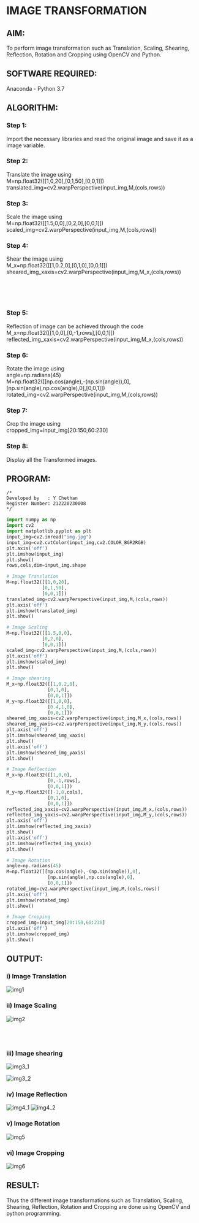 # IMAGE TRANSFORMATION
## AIM:
To perform image transformation such as Translation, Scaling, Shearing, Reflection, Rotation and Cropping using OpenCV and Python.

## SOFTWARE REQUIRED:
Anaconda - Python 3.7

## ALGORITHM:
### Step 1:
Import the necessary libraries and read the original image and save it as a image variable.
### Step 2:
Translate the image using<br>
M=np.float32([[1,0,20],[0,1,50],[0,0,1]])<br>
translated_img=cv2.warpPerspective(input_img,M,(cols,rows))
### Step 3:
Scale the image using<br>
M=np.float32([[1.5,0,0],[0,2,0],[0,0,1]])<br>
scaled_img=cv2.warpPerspective(input_img,M,(cols,rows))
### Step 4:
Shear the image using<br>
M_x=np.float32([[1,0.2,0],[0,1,0],[0,0,1]])<br>
sheared_img_xaxis=cv2.warpPerspective(input_img,M_x,(cols,rows))

<br><br><br>

### Step 5:
Reflection of image can be achieved through the code<br>
M_x=np.float32([[1,0,0],[0,-1,rows],[0,0,1]])<br>
reflected_img_xaxis=cv2.warpPerspective(input_img,M_x,(cols,rows))
### Step 6:
Rotate the image using<br>
angle=np.radians(45)<br>
M=np.float32([[np.cos(angle),-(np.sin(angle)),0],[np.sin(angle),np.cos(angle),0],[0,0,1]])<br>
rotated_img=cv2.warpPerspective(input_img,M,(cols,rows))
### Step 7:
Crop the image using <br>
cropped_img=input_img[20:150,60:230]
### Step 8:
Display all the Transformed images.
## PROGRAM:
```
/*
Developed by   : Y Chethan
Register Number: 212220230008
*/
```
```python
import numpy as np
import cv2
import matplotlib.pyplot as plt
input_img=cv2.imread("img.jpg")
input_img=cv2.cvtColor(input_img,cv2.COLOR_BGR2RGB)
plt.axis('off')
plt.imshow(input_img)
plt.show()
rows,cols,dim=input_img.shape

# Image Translation
M=np.float32([[1,0,20],
             [0,1,50],
             [0,0,1]])
translated_img=cv2.warpPerspective(input_img,M,(cols,rows))
plt.axis('off')
plt.imshow(translated_img)
plt.show()

# Image Scaling
M=np.float32([[1.5,0,0],
             [0,2,0],
             [0,0,1]])
scaled_img=cv2.warpPerspective(input_img,M,(cols,rows))
plt.axis('off')
plt.imshow(scaled_img)
plt.show()

# Image shearing
M_x=np.float32([[1,0.2,0],
               [0,1,0],
               [0,0,1]])
M_y=np.float32([[1,0,0],
               [0.4,1,0],
               [0,0,1]])
sheared_img_xaxis=cv2.warpPerspective(input_img,M_x,(cols,rows))
sheared_img_yaxis=cv2.warpPerspective(input_img,M_y,(cols,rows))
plt.axis('off')
plt.imshow(sheared_img_xaxis)
plt.show()
plt.axis('off')
plt.imshow(sheared_img_yaxis)
plt.show()

# Image Reflection
M_x=np.float32([[1,0,0],
               [0,-1,rows],
               [0,0,1]])
M_y=np.float32([[-1,0,cols],
               [0,1,0],
               [0,0,1]])
reflected_img_xaxis=cv2.warpPerspective(input_img,M_x,(cols,rows))
reflected_img_yaxis=cv2.warpPerspective(input_img,M_y,(cols,rows))
plt.axis('off')
plt.imshow(reflected_img_xaxis)
plt.show()
plt.axis('off')
plt.imshow(reflected_img_yaxis)
plt.show()

# Image Rotation
angle=np.radians(45)
M=np.float32([[np.cos(angle),-(np.sin(angle)),0],
               [np.sin(angle),np.cos(angle),0],
               [0,0,1]])
rotated_img=cv2.warpPerspective(input_img,M,(cols,rows))
plt.axis('off')
plt.imshow(rotated_img)
plt.show()

# Image Cropping
cropped_img=input_img[20:150,60:230]
plt.axis('off')
plt.imshow(cropped_img)
plt.show()

```
## OUTPUT:
### i) Image Translation
![img1](https://user-images.githubusercontent.com/75234991/165430561-76159820-7f51-4f1a-889d-8cb76b4ddda3.png)

### ii) Image Scaling
![img2](https://user-images.githubusercontent.com/75234991/165430570-3d03f8d0-31fe-4569-8cc6-39ed21b057b6.png)

<br><br>

### iii) Image shearing
![img3_1](https://user-images.githubusercontent.com/75234991/165430639-a69b3056-98cf-4bc8-97d6-46a9c693cc6d.png)

![img3_2](https://user-images.githubusercontent.com/75234991/165430664-252e01db-0ac9-4483-90ca-103f9b4c9933.png)

### iv) Image Reflection
![img4_1](https://user-images.githubusercontent.com/75234991/165430691-a654c5ec-8a25-4724-bcfd-6fce08d1acb4.png)
![img4_2](https://user-images.githubusercontent.com/75234991/165430702-eeac0fff-05ef-4bd4-b3e1-c64827988c20.png)

### v) Image Rotation
![img5](https://user-images.githubusercontent.com/75234991/165430723-964c9038-8ac9-48fa-bfe0-30e4dbc8a6b1.png)

### vi) Image Cropping
![img6](https://user-images.githubusercontent.com/75234991/165430744-9370b364-0ebc-458c-8495-390da967fd19.png)

## RESULT:
Thus the different image transformations such as Translation, Scaling, Shearing, Reflection, Rotation and Cropping are done using OpenCV and python programming.
